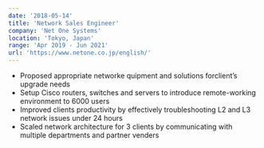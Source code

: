 ```yaml
---
date: '2018-05-14'
title: 'Network Sales Engineer'
company: 'Net One Systems'
location: 'Tokyo, Japan'
range: 'Apr 2019 - Jun 2021'
url: 'https://www.netone.co.jp/english/'
---
```


- Proposed appropriate networke quipment and solutions forclient’s upgrade needs
- Setup Cisco routers, switches and servers to introduce remote-working environment to 6000 users
- Improved clients productivity by effectively troubleshooting L2 and L3 network issues under 24 hours
- Scaled network architecture for 3 clients by communicating with multiple departments and partner venders
